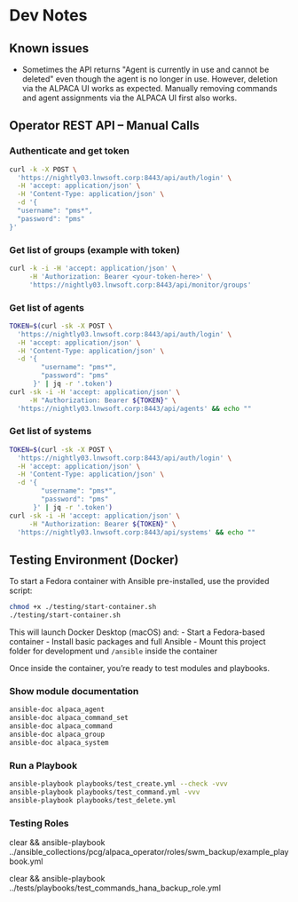 # Dev Notes
## Known issues
- Sometimes the API returns "Agent is currently in use and cannot be deleted" even though the agent is no longer in use. However, deletion via the ALPACA UI works as expected.
  Manually removing commands and agent assignments via the ALPACA UI first also works.
## Operator REST API – Manual Calls
### Authenticate and get token
```bash
curl -k -X POST \
  'https://nightly03.lnwsoft.corp:8443/api/auth/login' \
  -H 'accept: application/json' \
  -H 'Content-Type: application/json' \
  -d '{
  "username": "pms*",
  "password": "pms"
}'
```
### Get list of groups (example with token)
```bash
curl -k -i -H 'accept: application/json' \
     -H 'Authorization: Bearer <your-token-here>' \
     'https://nightly03.lnwsoft.corp:8443/api/monitor/groups'
```
### Get list of agents
```bash
TOKEN=$(curl -sk -X POST \
  'https://nightly03.lnwsoft.corp:8443/api/auth/login' \
  -H 'accept: application/json' \
  -H 'Content-Type: application/json' \
  -d '{
        "username": "pms*",
        "password": "pms"
      }' | jq -r '.token')
curl -sk -i -H 'accept: application/json' \
     -H "Authorization: Bearer ${TOKEN}" \
  'https://nightly03.lnwsoft.corp:8443/api/agents' && echo ""
```
### Get list of systems
```bash
TOKEN=$(curl -sk -X POST \
  'https://nightly03.lnwsoft.corp:8443/api/auth/login' \
  -H 'accept: application/json' \
  -H 'Content-Type: application/json' \
  -d '{
        "username": "pms*",
        "password": "pms"
      }' | jq -r '.token')
curl -sk -i -H 'accept: application/json' \
     -H "Authorization: Bearer ${TOKEN}" \
  'https://nightly03.lnwsoft.corp:8443/api/systems' && echo ""
```
## Testing Environment (Docker)
To start a Fedora container with Ansible pre-installed, use the provided script:
```bash
chmod +x ./testing/start-container.sh
./testing/start-container.sh
```

This will launch Docker Desktop (macOS) and:
    - Start a Fedora-based container
    - Install basic packages and full Ansible
    - Mount this project folder for development und `/ansible` inside the container

Once inside the container, you’re ready to test modules and playbooks.

### Show module documentation

```bash
ansible-doc alpaca_agent
ansible-doc alpaca_command_set
ansible-doc alpaca_command
ansible-doc alpaca_group
ansible-doc alpaca_system
```

### Run a Playbook

```bash
ansible-playbook playbooks/test_create.yml --check -vvv
ansible-playbook playbooks/test_command.yml -vvv
ansible-playbook playbooks/test_delete.yml
```


### Testing Roles

clear && ansible-playbook ../ansible_collections/pcg/alpaca_operator/roles/swm_backup/example_playbook.yml

clear && ansible-playbook ../tests/playbooks/test_commands_hana_backup_role.yml